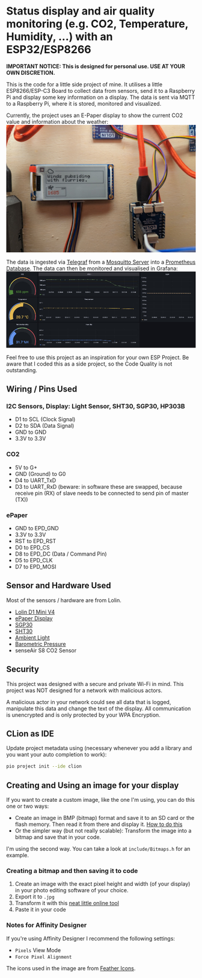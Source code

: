 # Status display and air quality monitoring (e.g. CO2, Temperature, Humidity, ...) with an ESP32/ESP8266 

**IMPORTANT NOTICE: This is designed for personal use. USE AT YOUR OWN DISCRETION.**

This is the code for a little side project of mine. It utilises a little ESP8266/ESP-C3 Board to collect data from sensors, send it to a Raspberry Pi and display some key information on a display. The data is sent via MQTT to a Raspberry Pi, where it is stored, monitored and visualized.

Currently, the project uses an E-Paper display to show the current CO2 value and information about the weather:
![ESP Photo](./assets/photo-result.jpg)

The data is ingested via [Telegraf](https://github.com/influxdata/telegraf) from a [Mosquitto Server](https://mosquitto.org) into a [Prometheus Database](https://prometheus.io). The data can then be monitored and visualised in Grafana:
![Grafana Visualization](./assets/grafana-visualization.jpg)

Feel free to use this project as an inspiration for your own ESP Project. Be aware that I coded this as a side project, so the Code Quality is not outstanding.

## Wiring / Pins Used

### I2C Sensors, Display: Light Sensor, SHT30, SGP30, HP303B 
- D1 to SCL (Clock Signal)
- D2 to SDA (Data Signal)
- GND to GND
- 3.3V to 3.3V

### CO2
- 5V to G+
- GND (Ground) to G0
- D4 to UART_TxD
- D3 to UART_RxD (beware: in software these are swapped, because receive pin (RX) of slave needs to be connected to send pin of master (TX))

### ePaper
- GND to EPD_GND
- 3.3V to 3.3V
- RST to EPD_RST
- D0 to EPD_CS 
- D8 to EPD_DC (Data / Command Pin) 
- D5 to EPD_CLK
- D7 to EPD_MOSI

## Sensor and Hardware Used

Most of the sensors / hardware are from Lolin. 
- [Lolin D1 Mini V4](https://www.wemos.cc/en/latest/d1/d1_mini.html)
- [ePaper Display](https://www.wemos.cc/en/latest/d1_mini_shield/epd_2_13.html)
- [SGP30](https://www.wemos.cc/en/latest/d1_mini_shield/sgp30.html)
- [SHT30](https://www.wemos.cc/en/latest/d1_mini_shield/sht30.html)
- [Ambient Light](https://www.wemos.cc/en/latest/d1_mini_shield/ambient_light.html)
- [Barometric Pressure](https://www.wemos.cc/en/latest/d1_mini_shield/barometric_pressure.html)
- senseAir S8 CO2 Sensor


## Security

This project was designed with a secure and private Wi-Fi in mind. This project was NOT designed for a network with malicious actors.

A malicious actor in your network could see all data that is logged, manipulate this data and change the text of the display. All communication is unencrypted and is only protected by your WPA Encryption. 


## CLion as IDE

Update project metadata using (necessary whenever you add a library and you want your auto completion to work):
```bash
pio project init --ide clion
```

## Creating and Using an image for your display

If you want to create a custom image, like the one I'm using, you can do this one or two ways:
- Create an image in BMP (bitmap) format and save it to an SD card or the flash memory. Then read it from there and display it. [How to do this](https://learn.adafruit.com/preparing-graphics-for-e-ink-displays/overview)
- Or the simpler way (but not really scalable): Transform the image into a bitmap and save that in your code. 

I'm using the second way. You can take a look at `include/Bitmaps.h` for an example.

### Creating a bitmap and then saving it to code

1. Create an image with the exact pixel height and width (of your display) in your photo editing software of your choice.
2. Export it to `.jpg`
3. Transform it with this [neat little online tool](https://javl.github.io/image2cpp/)
4. Paste it in your code


### Notes for Affinity Designer 

If you're using Affinity Designer I recommend the following settings:
- `Pixels` View Mode
- `Force Pixel Alignment`

The icons used in the image are from [Feather Icons](https://feathericons.com/).